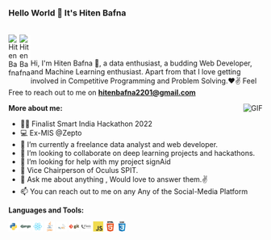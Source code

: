 ### Hello World 👋 It's Hiten Bafna

<br/>

<a href="https://www.linkedin.com/in/hiten-bafna-679090168/">
<img align="left" alt="Hiten Bafna" style="background-color:white" width="22px" src="https://encrypted-tbn0.gstatic.com/images?q=tbn:ANd9GcQlBu_Gia8ZgrUM1GO6xVd5RmieEkgbQKmCAadYpOunCfoY12LlzUfwOFShVg9UhE-PSrw&usqp=CAU"/>
</a>

<a href="https://www.instagram.com/glenmoodich/">
<img align="left" alt="Hiten Bafna" style="background-color:white" width="22px" src="https://www.edigitalagency.com.au/wp-content/uploads/new-instagram-logo-white-border-icon-png-large.png"/>
</a>

<br />

<br />

Hi, I'm Hiten Bafna 🙌, a data enthusiast, a budding Web Developer, and Machine Learning enthusiast. Apart from that I love getting involved in Competitive Programming and Problem Solving.❤✌ Feel Free to reach out to me on **hitenbafna2201@gmail.com**


<img align="right" alt="GIF" src="https://media.giphy.com/media/xUA7aRuBrh8DNTVcze/giphy.gif" />


**More about me:**
- 👨‍💻 Finalist Smart India Hackathon 2022
- 💻 Ex-MIS @Zepto
- 🔭 I’m currently a freelance data analyst and web developer.
- 👯 I’m looking to collaborate on deep learning projects and hackathons.
- 🤔 I’m looking for help with my project signAid
- 👯 Vice Chairperson of Oculus SPIT.
- 💬 Ask me about anything , Would love to answer them.✌
- 📫 You can reach out to me on any Any of the Social-Media Platform 



**Languages and Tools:**


<code><img height="20" src="https://raw.githubusercontent.com/github/explore/80688e429a7d4ef2fca1e82350fe8e3517d3494d/topics/python/python.png"></code>
<code><img height="20" src="https://raw.githubusercontent.com/github/explore/80688e429a7d4ef2fca1e82350fe8e3517d3494d/topics/django/django.png"></code>
<code><img height="20" src="https://raw.githubusercontent.com/github/explore/80688e429a7d4ef2fca1e82350fe8e3517d3494d/topics/react/react.png"></code>
<code><img height="20" src="https://raw.githubusercontent.com/github/explore/80688e429a7d4ef2fca1e82350fe8e3517d3494d/topics/java/java.png"></code>
<code><img height="20" src="https://raw.githubusercontent.com/github/explore/80688e429a7d4ef2fca1e82350fe8e3517d3494d/topics/mysql/mysql.png"></code>
<code><img height="20" src="https://raw.githubusercontent.com/github/explore/80688e429a7d4ef2fca1e82350fe8e3517d3494d/topics/git/git.png"></code>
<code><img height="20" src="https://raw.githubusercontent.com/github/explore/80688e429a7d4ef2fca1e82350fe8e3517d3494d/topics/flask/flask.png"></code>
<code><img height="20" src="https://raw.githubusercontent.com/github/explore/80688e429a7d4ef2fca1e82350fe8e3517d3494d/topics/javascript/javascript.png"></code>
<code><img height="20" src="https://raw.githubusercontent.com/github/explore/80688e429a7d4ef2fca1e82350fe8e3517d3494d/topics/html/html.png"></code>
<code><img height="20" src="https://raw.githubusercontent.com/github/explore/80688e429a7d4ef2fca1e82350fe8e3517d3494d/topics/css/css.png"></code>


